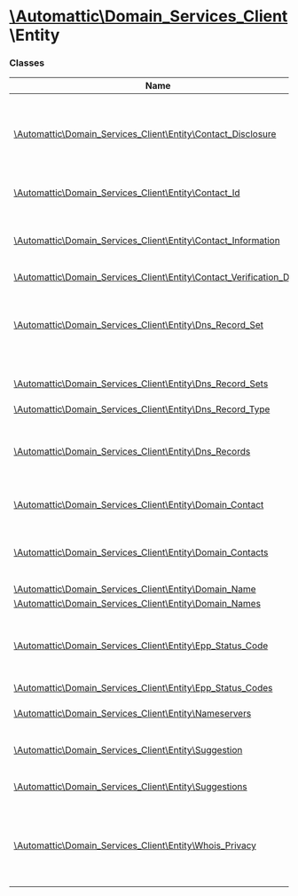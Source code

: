 # [\Automattic](../namespaces/automattic.md)[\Domain_Services_Client](../namespaces/automattic-domain-services-client.md)\Entity

### Classes

| Name | Summary |
|------|---------|
| [\Automattic\Domain_Services_Client\Entity\Contact_Disclosure](../classes/Automattic-Domain-Services-Client-Entity-Contact-Disclosure.md) | The list of domain contact fields to disclose in the Whois results |
| [\Automattic\Domain_Services_Client\Entity\Contact_Id](../classes/Automattic-Domain-Services-Client-Entity-Contact-Id.md) | Represents a contact ID |
| [\Automattic\Domain_Services_Client\Entity\Contact_Information](../classes/Automattic-Domain-Services-Client-Entity-Contact-Information.md) | The contact information for domain registrants. |
| [\Automattic\Domain_Services_Client\Entity\Contact_Verification_Data](../classes/Automattic-Domain-Services-Client-Entity-Contact-Verification-Data.md) |  |
| [\Automattic\Domain_Services_Client\Entity\Dns_Record_Set](../classes/Automattic-Domain-Services-Client-Entity-Dns-Record-Set.md) | A set of DNS records that share the same name, type and TTL |
| [\Automattic\Domain_Services_Client\Entity\Dns_Record_Sets](../classes/Automattic-Domain-Services-Client-Entity-Dns-Record-Sets.md) | Set of sets of DNS records |
| [\Automattic\Domain_Services_Client\Entity\Dns_Record_Type](../classes/Automattic-Domain-Services-Client-Entity-Dns-Record-Type.md) |  |
| [\Automattic\Domain_Services_Client\Entity\Dns_Records](../classes/Automattic-Domain-Services-Client-Entity-Dns-Records.md) | Set of DNS records associated with a specific domain |
| [\Automattic\Domain_Services_Client\Entity\Domain_Contact](../classes/Automattic-Domain-Services-Client-Entity-Domain-Contact.md) | Represents a domain contact |
| [\Automattic\Domain_Services_Client\Entity\Domain_Contacts](../classes/Automattic-Domain-Services-Client-Entity-Domain-Contacts.md) | Represents all contact types for a domain name |
| [\Automattic\Domain_Services_Client\Entity\Domain_Name](../classes/Automattic-Domain-Services-Client-Entity-Domain-Name.md) |  |
| [\Automattic\Domain_Services_Client\Entity\Domain_Names](../classes/Automattic-Domain-Services-Client-Entity-Domain-Names.md) |  |
| [\Automattic\Domain_Services_Client\Entity\Epp_Status_Code](../classes/Automattic-Domain-Services-Client-Entity-Epp-Status-Code.md) | A class that represents an EPP status code |
| [\Automattic\Domain_Services_Client\Entity\Epp_Status_Codes](../classes/Automattic-Domain-Services-Client-Entity-Epp-Status-Codes.md) |  |
| [\Automattic\Domain_Services_Client\Entity\Nameservers](../classes/Automattic-Domain-Services-Client-Entity-Nameservers.md) | Set of name servers |
| [\Automattic\Domain_Services_Client\Entity\Suggestion](../classes/Automattic-Domain-Services-Client-Entity-Suggestion.md) | Domain name suggestion |
| [\Automattic\Domain_Services_Client\Entity\Suggestions](../classes/Automattic-Domain-Services-Client-Entity-Suggestions.md) | List of Suggestion entities |
| [\Automattic\Domain_Services_Client\Entity\Whois_Privacy](../classes/Automattic-Domain-Services-Client-Entity-Whois-Privacy.md) | Define a valid privacy setting to be used for a domain |
